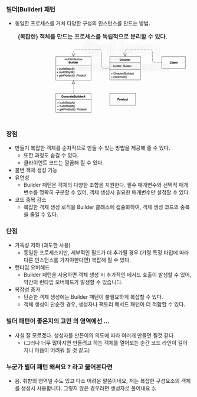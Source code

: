 ### 빌더(Builder) 패턴
- 동일한 프로세스를 거쳐 다양한 구성의 인스턴스를 만드는 방법.
![img_1.png](img/img_1.png)

### 장점
- 만들기 복잡한 객체를 순차적으로 만들 수 있는 방법을 제공해 줄 수 있다.
  - 또한 과정도 숨길 수 있다.
  - 클라이언트 코드는 깔끔해 질 수 있다.
- 불변 객체 생성 가능
- 유연성
  - Builder 패턴은 객체의 다양한 조합을 지원한다. 필수 매개변수와 선택적 매개변수를 명확히 구분할 수 있어, 객체 생성시 필요한 매개변수만 설정할 수 있다.
- 코드 중복 감소
  - 복잡한 객체 생성 로직을 Builder 클래스에 캡슐화하여, 객체 생성 코드의 중복을 줄일 수 있다.

### 단점
- 가독성 저하 (과도한 사용)
  - 동일한 프로세스지만, 세부적인 필드가 더 추가될 경우 (가령 특정 타입에 따라 다른 인스턴스를 가져야한다면) 복잡해 질 수 있다.
- 런타임 오버해드
  - Builder 패턴을 사용하면 객체 생성 시 추가적인 메서드 호출이 발생할 수 있어, 약간의 런타임 오버헤드가 발생할 수 있습니다.
- 복잡성 증가
  - 단순한 객체 생성에는 Builder 패턴이 불필요하게 복잡할 수 있다.
  - 객체 생성이 단순한 경우, 생성자나 팩토리 메서드 패턴이 더 적합할 수 있다.

### 빌더 패턴이 좋은지의 고민 의 영역에선 ...
- 사실 잘 모르겠다. 생성자를 만든이의 의도에 따라 여러개 만들면 될것 같다. 
  - (그러나 너무 많아지면 만들려고 하는 객체를 열어보는 순간 코드 라인이 길어지니 마음이 어려워 질 것 같고)

### 누군가 빌더 패턴 왜써요 ? 라고 물어본다면
- 음. 취향의 영역일 수도 있고 다소 어려운 말씀이네요, 저는 복잡한 구성요소의 객체를 생성시 사용합니다. 그렇지 않은 경우라면 생성자로 풀어내요 :).
